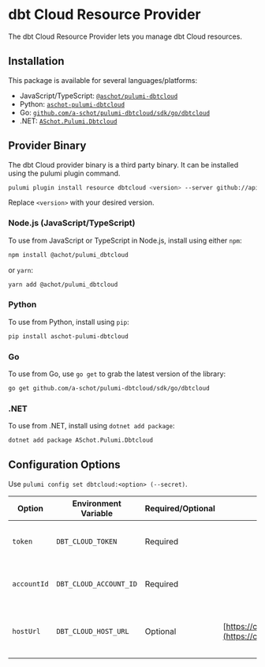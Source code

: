 # dbt Cloud Resource Provider

The dbt Cloud Resource Provider lets you manage dbt Cloud resources.

## Installation

This package is available for several languages/platforms:

- JavaScript/TypeScript: [`@aschot/pulumi-dbtcloud`](https://www.npmjs.com/package/@aschot/pulumi-dbtcloud)
- Python: [`aschot-pulumi-dbtcloud`](https://pypi.org/project/aschot-pulumi-dbtcloud/)
- Go: [`github.com/a-schot/pulumi-dbtcloud/sdk/go/dbtcloud`](https://pkg.go.dev/github.com/a-schot/pulumi-dbtcloud/sdk/go/dbtcloud)
- .NET: [`ASchot.Pulumi.Dbtcloud`](https://www.nuget.org/packages/ASchot.Pulumi.Dbtcloud)

## Provider Binary

The dbt Cloud provider binary is a third party binary. It can be installed using the pulumi plugin command.

```bash
pulumi plugin install resource dbtcloud <version> --server github://api.github.com/a-schot/pulumi-dbtcloud
```

Replace `<version>` with your desired version.

### Node.js (JavaScript/TypeScript)

To use from JavaScript or TypeScript in Node.js, install using either `npm`:

```bash
npm install @achot/pulumi_dbtcloud
```

or `yarn`:

```bash
yarn add @achot/pulumi_dbtcloud
```

### Python

To use from Python, install using `pip`:

```bash
pip install aschot-pulumi-dbtcloud
```

### Go

To use from Go, use `go get` to grab the latest version of the library:

```bash
go get github.com/a-schot/pulumi-dbtcloud/sdk/go/dbtcloud
```

### .NET

To use from .NET, install using `dotnet add package`:

```bash
dotnet add package ASchot.Pulumi.Dbtcloud
```

## Configuration Options

Use `pulumi config set dbtcloud:<option> (--secret)`.

| Option     | Environment Variable   | Required/Optional | Default                                                      | Description                             | 
|------------|------------------------|-------------------|--------------------------------------------------------------|-----------------------------------------|
| `token`    | `DBT_CLOUD_TOKEN`      | Required          |                                                              | The API token for your dbt Cloud user   |
| `accountId`| `DBT_CLOUD_ACCOUNT_ID` | Required          |                                                              | The ID for your dbt Cloud account       |
| `hostUrl`  | `DBT_CLOUD_HOST_URL`   | Optional          | [https://cloud.getdbt.com/api](https://cloud.getdbt.com/api) | The host URL for your dbt Cloud account |

